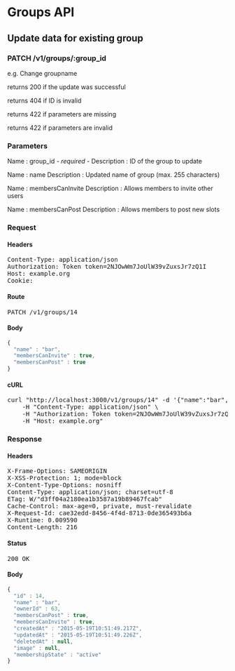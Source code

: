 # Groups API

## Update data for existing group

### PATCH /v1/groups/:group_id

e.g. Change groupname

returns 200 if the update was successful

returns 404 if ID is invalid

returns 422 if parameters are missing

returns 422 if parameters are invalid

### Parameters

Name : group_id *- required -*
Description : ID of the group to update

Name : name
Description : Updated name of group (max. 255 characters)

Name : membersCanInvite
Description : Allows members to invite other users

Name : membersCanPost
Description : Allows members to post new slots

### Request

#### Headers

<pre>Content-Type: application/json
Authorization: Token token=2NJOwWm7JoUlW39vZuxsJr7zQ1I
Host: example.org
Cookie: </pre>

#### Route

<pre>PATCH /v1/groups/14</pre>

#### Body
```javascript
{
  "name" : "bar",
  "membersCanInvite" : true,
  "membersCanPost" : true
}
```


#### cURL

<pre class="request">curl &quot;http://localhost:3000/v1/groups/14&quot; -d &#39;{&quot;name&quot;:&quot;bar&quot;,&quot;membersCanInvite&quot;:true,&quot;membersCanPost&quot;:true}&#39; -X PATCH \
	-H &quot;Content-Type: application/json&quot; \
	-H &quot;Authorization: Token token=2NJOwWm7JoUlW39vZuxsJr7zQ1I&quot; \
	-H &quot;Host: example.org&quot;</pre>

### Response

#### Headers

<pre>X-Frame-Options: SAMEORIGIN
X-XSS-Protection: 1; mode=block
X-Content-Type-Options: nosniff
Content-Type: application/json; charset=utf-8
ETag: W/&quot;d3ff04a2180ea1b3587a19b89467fcab&quot;
Cache-Control: max-age=0, private, must-revalidate
X-Request-Id: cae32edd-8456-4f4d-8713-0de365493b6a
X-Runtime: 0.009590
Content-Length: 216</pre>

#### Status

<pre>200 OK</pre>

#### Body

```javascript
{
  "id" : 14,
  "name" : "bar",
  "ownerId" : 63,
  "membersCanPost" : true,
  "membersCanInvite" : true,
  "createdAt" : "2015-05-19T10:51:49.217Z",
  "updatedAt" : "2015-05-19T10:51:49.226Z",
  "deletedAt" : null,
  "image" : null,
  "membershipState" : "active"
}
```
